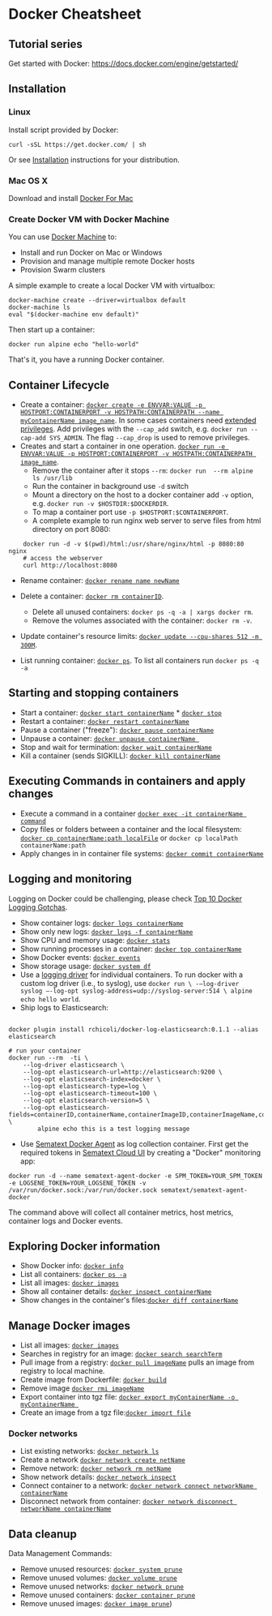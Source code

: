 # Docker Cheatsheet

## Tutorial series

Get started with Docker: https://docs.docker.com/engine/getstarted/

## Installation

### Linux

Install script provided by Docker:

```
curl -sSL https://get.docker.com/ | sh
```

Or see [Installation](https://docs.docker.com/engine/installation/linux/) instructions for your distribution.


### Mac OS X

Download and install [Docker For Mac](https://docs.docker.com/docker-for-mac/)

### Create Docker VM with Docker Machine

You can use [Docker Machine](https://docs.docker.com/machine/) to:
- Install and run Docker on Mac or Windows
- Provision and manage multiple remote Docker hosts
- Provision Swarm clusters

A simple example to create a local Docker VM with virtualbox: 

```
docker-machine create --driver=virtualbox default
docker-machine ls
eval "$(docker-machine env default)"
```

Then start up a container:

```
docker run alpine echo "hello-world"
```

That's it, you have a running Docker container.


## Container Lifecycle

* Create a container: [`docker create -e ENVVAR:VALUE -p HOSTPORT:CONTAINERPORT -v HOSTPATH:CONTAINERPATH --name myContainerName image_name`](https://docs.docker.com/engine/reference/commandline/create). In some cases containers need [extended privileges](https://docs.docker.com/engine/reference/run/#runtime-privilege-and-linux-capabilities). Add privileges with the `--cap_add` switch, e.g. `docker run --cap-add SYS_ADMIN`. The flag `--cap_drop` is used to remove privileges.  
* Creates and start a container in one operation. [`docker run -e ENVVAR:VALUE -p HOSTPORT:CONTAINERPORT -v HOSTPATH:CONTAINERPATH image_name`](https://docs.docker.com/engine/reference/commandline/run).
  -  Remove the container after it stops `--rm`: `docker run  --rm alpine ls /usr/lib`
  -  Run the container in background use `-d` switch
  -  Mount a directory on the host to a docker container add `-v` option, e.g. `docker run -v $HOSTDIR:$DOCKERDIR`. 
  -  To map a container port use `-p $HOSTPORT:$CONTAINERPORT`. 
  -  A complete example to run nginx web server to serve files from html directory on port 8080: 

```
    docker run -d -v $(pwd)/html:/usr/share/nginx/html -p 8080:80 nginx
    # access the webserver
    curl http://localhost:8080
``` 

* Rename container: [`docker rename name newName`](https://docs.docker.com/engine/reference/commandline/rename/) 
* Delete a container: [`docker rm containerID`](https://docs.docker.com/engine/reference/commandline/rm).
  - Delete all unused containers: `docker ps -q -a | xargs docker rm`. 
  - Remove the volumes associated with the container: `docker rm -v`.
 
* Update container's resource limits:
[`docker update --cpu-shares 512 -m 300M`](https://docs.docker.com/engine/reference/commandline/update/).  
* List running container: [`docker ps`](https://docs.docker.com/engine/reference/commandline/ps/). To list all containers run `docker ps -q -a`

## Starting and stopping containers

* Start a container:
[`docker start containerName`](https://docs.docker.com/engine/reference/commandline/start) * [`docker stop`](https://docs.docker.com/engine/reference/commandline/stop) 
* Restart a container: [`docker restart containerName`](https://docs.docker.com/engine/reference/commandline/restart)
* Pause a container ("freeze"): [`docker pause containerName`](https://docs.docker.com/engine/reference/commandline/pause/)
* Unpause a container: [`docker unpause containerName `](https://docs.docker.com/engine/reference/commandline/unpause/) 
* Stop and wait for termination: [`docker wait containerName`](https://docs.docker.com/engine/reference/commandline/wait) 
* Kill a container (sends SIGKILL): [`docker kill containerName`](https://docs.docker.com/engine/reference/commandline/kill) 

## Executing Commands in containers and apply changes

* Execute a command in a container [`docker exec -it containerName command`](https://docs.docker.com/engine/reference/commandline/exec) 
* Copy files or folders between a container and the local filesystem: [`docker cp containerName:path localFile`](https://docs.docker.com/engine/reference/commandline/cp) or `docker cp localPath containerName:path`
* Apply changes in in container file systems: [`docker commit containerName`](https://docs.docker.com/engine/reference/commandline/commit)


## Logging and monitoring

Logging on Docker could be challenging, please check [Top 10 Docker Logging Gotchas](https://sematext.com/blog/top-10-docker-logging-gotchas/).

* Show container logs: [`docker logs containerName`](https://docs.docker.com/engine/reference/commandline/logs)
* Show only new logs: [`docker logs -f containerName`](https://docs.docker.com/engine/reference/commandline/logs)
* Show CPU and memory usage: [`docker stats`](https://docs.docker.com/engine/reference/commandline/stats)
* Show running processes in a container: [`docker top containerName`](https://docs.docker.com/engine/reference/commandline/top) 
* Show Docker events: [`docker events`](https://docs.docker.com/engine/reference/commandline/events) 
* Show storage usage: [`docker system df`](https://docs.docker.com/engine/reference/commandline/system_df) 
* Use a [logging driver](https://docs.docker.com/engine/admin/logging/overview/) for individual containers. To run docker with a custom log driver (i.e., to syslog), use `docker run \
      -–log-driver syslog –-log-opt syslog-address=udp://syslog-server:514 \
      alpine echo hello world`.
* Ship logs to Elasticsearch: 

```

docker plugin install rchicoli/docker-log-elasticsearch:0.1.1 --alias elasticsearch

# run your container
docker run --rm  -ti \
    --log-driver elasticsearch \
    --log-opt elasticsearch-url=http://elasticsearch:9200 \
    --log-opt elasticsearch-index=docker \
    --log-opt elasticsearch-type=log \
    --log-opt elasticsearch-timeout=100 \
    --log-opt elasticsearch-version=5 \
    --log-opt elasticsearch-fields=containerID,containerName,containerImageID,containerImageName,containerLabels,containerEnv \
        alpine echo this is a test logging message
```

* Use [Sematext Docker Agent](https://sematext.com/docker/) as log collection container. First get the required tokens in [Sematext Cloud UI](https://sematext.com/cloud) by creating a "Docker"  monitoring app: 

```
docker run -d --name sematext-agent-docker -e SPM_TOKEN=YOUR_SPM_TOKEN -e LOGSENE_TOKEN=YOUR_LOGSENE_TOKEN -v /var/run/docker.sock:/var/run/docker.sock sematext/sematext-agent-docker
```

The command above will collect all container metrics, host metrics, container logs and Docker events. 


## Exploring Docker information

* Show Docker info: [`docker info`](https://docs.docker.com/engine/reference/commandline/info)
* List all containers: [`docker ps -a`](https://docs.docker.com/engine/reference/commandline/ps) 
* List all images: [`docker images`](https://docs.docker.com/engine/reference/commandline/images) 
* Show all container details: [`docker inspect containerName`](https://docs.docker.com/engine/reference/commandline/inspect) 
* Show changes in the container's files:[`docker diff containerName`](https://docs.docker.com/engine/reference/commandline/diff) 


## Manage Docker images

* List all images: [`docker images`](https://docs.docker.com/engine/reference/commandline/images) 
* Searches in registry for an image:
[`docker search searchTerm`](https://docs.docker.com/engine/reference/commandline/search) 
* Pull image from a registry: [`docker pull imageName`](https://docs.docker.com/engine/reference/commandline/pull) pulls an image from registry to local machine.
* Create image from Dockerfile: [`docker build`](https://docs.docker.com/engine/reference/commandline/build)
* Remove image [`docker rmi imageName`](https://docs.docker.com/engine/reference/commandline/rmi) 
* Export container into tgz file: [`docker export myContainerName -o myContainerName `](https://docs.docker.com/engine/reference/commandline/export) 
* Create an image from a tgz file:[`docker import file`](https://docs.docker.com/engine/reference/commandline/import) 

### Docker networks

* List existing networks: [`docker network ls`](https://docs.docker.com/engine/reference/commandline/network_ls/)
* Create a network [`docker network create netName`](https://docs.docker.com/engine/reference/commandline/network_create/)
* Remove network: [`docker network rm netName`](https://docs.docker.com/engine/reference/commandline/network_rm/)
* Show network details: [`docker network inspect`](https://docs.docker.com/engine/reference/commandline/network_inspect/)
* Connect container to a network: [`docker network connect networkName containerName`](https://docs.docker.com/engine/reference/commandline/network_connect/)
* Disconnect network from container: [`docker network disconnect networkName containerName`](https://docs.docker.com/engine/reference/commandline/network_disconnect/)

## Data cleanup 

Data Management Commands:

* Remove unused resources: [`docker system prune`](https://docs.docker.com/engine/reference/commandline/system_prune/)
* Remove unused volumes: [`docker volume prune`](https://docs.docker.com/engine/reference/commandline/volume_prune/)
* Remove unused networks: [`docker network prune`](https://docs.docker.com/engine/reference/commandline/network_prune/)
* Remove unused containers: [`docker container prune`](https://docs.docker.com/engine/reference/commandline/network_prune/)
* Remove unused images: [`docker image prune`](https://docs.docker.com/engine/reference/commandline/network_prune/))

